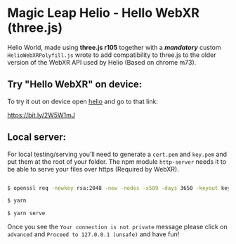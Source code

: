 #  Magic Leap Helio - Hello WebXR (three.js)
 
Hello World, made using **three.js r105** together with a ***mandatory*** custom `HelioWebXRPolyfill.js` wrote to add compatibility to three.js to the older version of the WebXR API used by Helio (Based on chrome m73).


## Try "Hello WebXR" on device:

  

To try it out on device open [helio](https://www.magicleap.com/experiences/helio) and go to that link:

https://bit.ly/2W5W1mJ
  

## Local server:

  

For local testing/serving you'll need to generate a `cert.pem` and `key.pem` and put them at the root of your folder. The npm module `http-server` needs it to be able to serve your files over https (Required by WebXR).

  

```sh

$ openssl req -newkey rsa:2048 -new -nodes -x509 -days 3650 -keyout key.pem -out cert.pem

$ yarn

$ yarn serve

```

Once you see the `Your connection is not private` message please click on `advanced` and `Proceed to 127.0.0.1 (unsafe)` and have fun!
